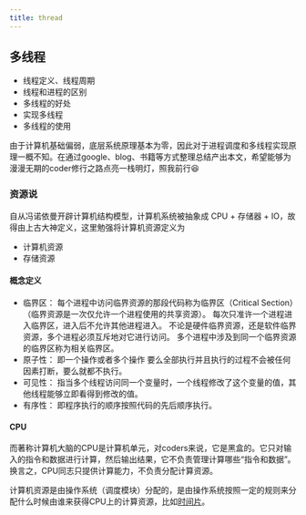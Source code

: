 ```yaml
---
title: thread
---
```


## 多线程
- 线程定义、线程周期
- 线程和进程的区别
- 多线程的好处
- 实现多线程
- 多线程的使用

由于计算机基础偏弱，底层系统原理基本为零，因此对于进程调度和多线程实现原理一概不知。在通过google、blog、书籍等方式整理总结产出本文，希望能够为漫漫无期的coder修行之路点亮一栈明灯，照我前行😆

### 资源说
自从冯诺依曼开辟计算机结构模型，计算机系统被抽象成 CPU + 存储器 + IO，故得由上古大神定义，这里勉强将计算机资源定义为

* 计算机资源
* 存储资源

#### 概念定义
- 临界区：
每个进程中访问临界资源的那段代码称为临界区（Critical Section）（临界资源是一次仅允许一个进程使用的共享资源）。 每次只准许一个进程进入临界区，进入后不允许其他进程进入。 不论是硬件临界资源，还是软件临界资源，多个进程必须互斥地对它进行访问。 多个进程中涉及到同一个临界资源的临界区称为相关临界区。
- 原子性：
即一个操作或者多个操作 要么全部执行并且执行的过程不会被任何因素打断，要么就都不执行。
- 可见性：
指当多个线程访问同一个变量时，一个线程修改了这个变量的值，其他线程能够立即看得到修改的值。
- 有序性：
即程序执行的顺序按照代码的先后顺序执行。



#### CPU
而著称计算机大脑的CPU是计算机单元，对coders来说，它是黑盒的。它只对输入的指令和数据进行计算，然后输出结果，它不负责管理计算哪些“指令和数据”。换言之，CPU同志只提供计算能力，不负责分配计算资源。

计算机资源是由操作系统（调度模块）分配的，是由操作系统按照一定的规则来分配什么时候由谁来获得CPU上的计算资源，比如[时间片](https://zh.wikipedia.org/wiki/%E6%97%B6%E9%97%B4%E7%89%87)。






